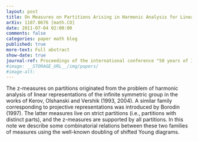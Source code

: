 ```yaml
---
layout: post
title: On Measures on Partitions Arising in Harmonic Analysis for Linear and Projective Characters of the Infinite Symmetric Group
arXiv: 1107.0676 [math.CO]
date: 2011-07-04 02:00:00
comments: false
categories: paper math blog
published: true
more-text: Full abstract
show-date: true
journal-ref: Proceedings of the international conference "50 years of IITP"
#image: __STORAGE_URL__/img/papers/
#image-alt:
---
```


The z-measures on partitions originated from the problem of harmonic analysis of linear representations of the infinite symmetric group in the works of Kerov, Olshanski and Vershik (1993, 2004). A similar family corresponding to projective representations was introduced by Borodin (1997). The latter measures live on strict partitions (i.e., partitions with distinct parts), and the z-measures are supported by all partitions. In this note we describe some combinatorial relations between these two families of measures using the well-known doubling of shifted Young diagrams.
